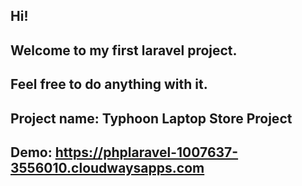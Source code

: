## Hi! 
## Welcome to my first laravel project.
## Feel free to do anything with it.

## Project name: Typhoon Laptop Store Project

## Demo: https://phplaravel-1007637-3556010.cloudwaysapps.com


